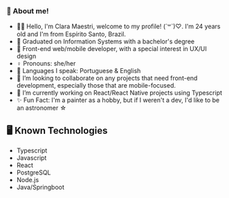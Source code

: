 ### 🌙 About me! 
- 👩‍💻 Hello, I'm Clara Maestri, welcome to my profile! (´꒳`)♡. I'm 24 years old and I'm from Espírito Santo, Brazil.
- 📖 Graduated on Information Systems with a bachelor's degree
- 📱 Front-end web/mobile developer, with a special interest in UX/UI design
- ♀️ Pronouns: she/her 
- 💬 Languages I speak: Portuguese & English
- 👯 I’m looking to collaborate on any projects that need front-end development, especially those that are mobile-focused. 
- 🌱 I’m currently working on React/React Native projects using Typescript
- ✨ Fun Fact: I'm a painter as a hobby, but if I weren't a dev, I'd like to be an astronomer ☆


## 🖥️ Known Technologies
- Typescript
- Javascript
- React
- PostgreSQL
- Node.js 
- Java/Springboot 

